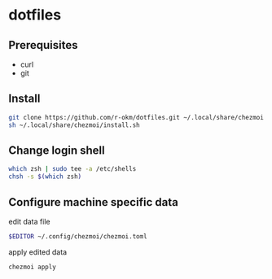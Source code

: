 # dotfiles

## Prerequisites

- curl
- git

## Install

```sh
git clone https://github.com/r-okm/dotfiles.git ~/.local/share/chezmoi
sh ~/.local/share/chezmoi/install.sh
```

## Change login shell

```sh
which zsh | sudo tee -a /etc/shells
chsh -s $(which zsh)
```

## Configure machine specific data

edit data file

```sh
$EDITOR ~/.config/chezmoi/chezmoi.toml
```

apply edited data

```sh
chezmoi apply
```
